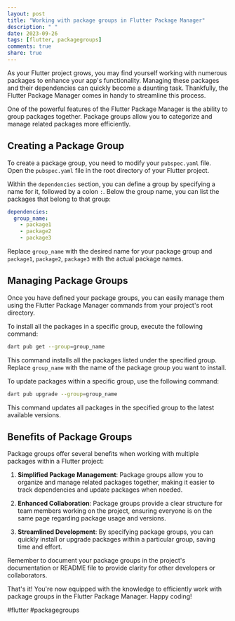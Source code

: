 ```yaml
---
layout: post
title: "Working with package groups in Flutter Package Manager"
description: " "
date: 2023-09-26
tags: [flutter, packagegroups]
comments: true
share: true
---
```


As your Flutter project grows, you may find yourself working with numerous packages to enhance your app's functionality. Managing these packages and their dependencies can quickly become a daunting task. Thankfully, the Flutter Package Manager comes in handy to streamline this process.

One of the powerful features of the Flutter Package Manager is the ability to group packages together. Package groups allow you to categorize and manage related packages more efficiently. 

## Creating a Package Group

To create a package group, you need to modify your `pubspec.yaml` file. Open the `pubspec.yaml` file in the root directory of your Flutter project. 

Within the `dependencies` section, you can define a group by specifying a name for it, followed by a colon `:`. Below the group name, you can list the packages that belong to that group:

```yaml
dependencies:
  group_name:
    - package1
    - package2
    - package3
```

Replace `group_name` with the desired name for your package group and `package1`, `package2`, `package3` with the actual package names.

## Managing Package Groups

Once you have defined your package groups, you can easily manage them using the Flutter Package Manager commands from your project's root directory.

To install all the packages in a specific group, execute the following command:

```bash
dart pub get --group=group_name
```

This command installs all the packages listed under the specified group. Replace `group_name` with the name of the package group you want to install.

To update packages within a specific group, use the following command:

```bash
dart pub upgrade --group=group_name
```

This command updates all packages in the specified group to the latest available versions.

## Benefits of Package Groups

Package groups offer several benefits when working with multiple packages within a Flutter project:

1. **Simplified Package Management**: Package groups allow you to organize and manage related packages together, making it easier to track dependencies and update packages when needed.

2. **Enhanced Collaboration**: Package groups provide a clear structure for team members working on the project, ensuring everyone is on the same page regarding package usage and versions.

3. **Streamlined Development**: By specifying package groups, you can quickly install or upgrade packages within a particular group, saving time and effort.

Remember to document your package groups in the project's documentation or README file to provide clarity for other developers or collaborators.

That's it! You're now equipped with the knowledge to efficiently work with package groups in the Flutter Package Manager. Happy coding!

#flutter #packagegroups